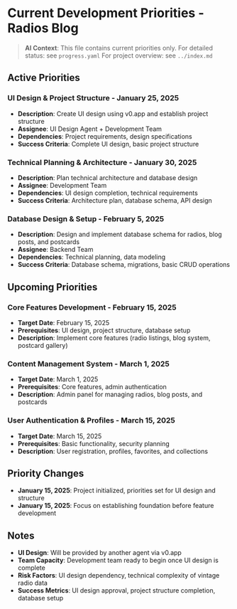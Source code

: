 # Current Development Priorities - Radios Blog

> **AI Context**: This file contains current priorities only.
> For detailed status: see `progress.yaml`
> For project overview: see `../index.md`

## Active Priorities

### UI Design & Project Structure - January 25, 2025
- **Description**: Create UI design using v0.app and establish project structure
- **Assignee**: UI Design Agent + Development Team
- **Dependencies**: Project requirements, design specifications
- **Success Criteria**: Complete UI design, basic project structure

### Technical Planning & Architecture - January 30, 2025
- **Description**: Plan technical architecture and database design
- **Assignee**: Development Team
- **Dependencies**: UI design completion, technical requirements
- **Success Criteria**: Architecture plan, database schema, API design

### Database Design & Setup - February 5, 2025
- **Description**: Design and implement database schema for radios, blog posts, and postcards
- **Assignee**: Backend Team
- **Dependencies**: Technical planning, data modeling
- **Success Criteria**: Database schema, migrations, basic CRUD operations

## Upcoming Priorities

### Core Features Development - February 15, 2025
- **Target Date**: February 15, 2025
- **Prerequisites**: UI design, project structure, database setup
- **Description**: Implement core features (radio listings, blog system, postcard gallery)

### Content Management System - March 1, 2025
- **Target Date**: March 1, 2025
- **Prerequisites**: Core features, admin authentication
- **Description**: Admin panel for managing radios, blog posts, and postcards

### User Authentication & Profiles - March 15, 2025
- **Target Date**: March 15, 2025
- **Prerequisites**: Basic functionality, security planning
- **Description**: User registration, profiles, favorites, and collections

## Priority Changes

- **January 15, 2025**: Project initialized, priorities set for UI design and structure
- **January 15, 2025**: Focus on establishing foundation before feature development

## Notes

- **UI Design**: Will be provided by another agent via v0.app
- **Team Capacity**: Development team ready to begin once UI design is complete
- **Risk Factors**: UI design dependency, technical complexity of vintage radio data
- **Success Metrics**: UI design approval, project structure completion, database setup